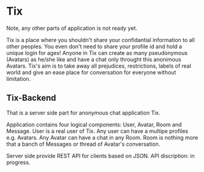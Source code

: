 # Tix
Note, any other parts of application is not ready yet.

Tix is a place where you shouldn't share your confidantial information to all other peoples. You even don't need to share your profile id
and hold a unique login for ages! Anyone in Tix can create as many pseudonymous (Avatars) as he/she like and have a chat only throught
this anonimous Avatars. Tix's aim is to take away all prejudices, restrictions, labels of real world and give an ease place for
conversation for everyone without limitation.

## Tix-Backend
That is a server side part for anonymous chat application Tix.

Application contains four logical components: User, Avatar, Room and Message. User is a real user of Tix. Any user can have a multipe
profiles e.g. Avatars. Any Avatar can have a chat in any Room. Room is nothing more that a banch of Messages or thread of Avatar's
conversation.

Server side provide REST API for clients based on JSON. API discription: in progress.
